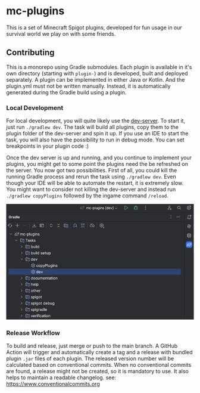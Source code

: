 # mc-plugins

This is a set of Minecraft Spigot plugins, developed for fun usage in our survival world we play on with some friends.

## Contributing

This is a monorepo using Gradle submodules.
Each plugin is available in it's own directory (starting with `plugin-`) and is developed, built and deployed separately.
A plugin can be implemented in either Java or Kotlin.
And the plugin.yml must not be written manually.
Instead, it is automatically generated during the Gradle build using a plugin.

### Local Development

For local development, you will quite likely use the [dev-server](dev-server).
To start it, just run `./gradlew dev`.
The task will build all plugins, copy them to the plugin folder of the dev-server and spin it up.
If you use an IDE to start the task, you will also have the possibility to run in debug mode.
You can set breakpoints in your plugin code :)

Once the dev server is up and running, and you continue to implement your plugins, you might get to some point the plugins need the be refreshed on the server.
You now got two possibilities.
First of all, you could kill the running Gradle process and rerun the task using `./gradlew dev`.
Even though your IDE will be able to automate the restart, it is extremely slow.
You might want to consider not killing the dev-server and instead run `./gradlew copyPlugins` followed by the ingame command `/reload`.

![a screenshot of the Gradle dev tasks in IntelliJ IDEA](docs/dev.png)

### Release Workflow

To build and release, just merge or push to the main branch.
A GitHub Action will trigger and automatically create a tag and a release with bundled plugin `.jar` files of each plugin.
The released version number will be calculated based on conventional commits.
When no conventional commits are found, a release might not be created, so it is mandatory to use.
It also helps to maintain a readable changelog.
see: https://www.conventionalcommits.org
